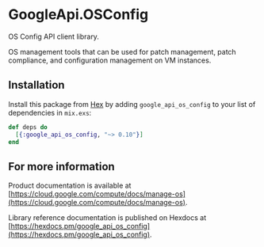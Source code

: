 # GoogleApi.OSConfig

OS Config API client library.

OS management tools that can be used for patch management, patch compliance, and configuration management on VM instances.

## Installation

Install this package from [Hex](https://hex.pm) by adding
`google_api_os_config` to your list of dependencies in `mix.exs`:

```elixir
def deps do
  [{:google_api_os_config, "~> 0.10"}]
end
```

## For more information

Product documentation is available at [https://cloud.google.com/compute/docs/manage-os](https://cloud.google.com/compute/docs/manage-os).

Library reference documentation is published on Hexdocs at
[https://hexdocs.pm/google_api_os_config](https://hexdocs.pm/google_api_os_config).
